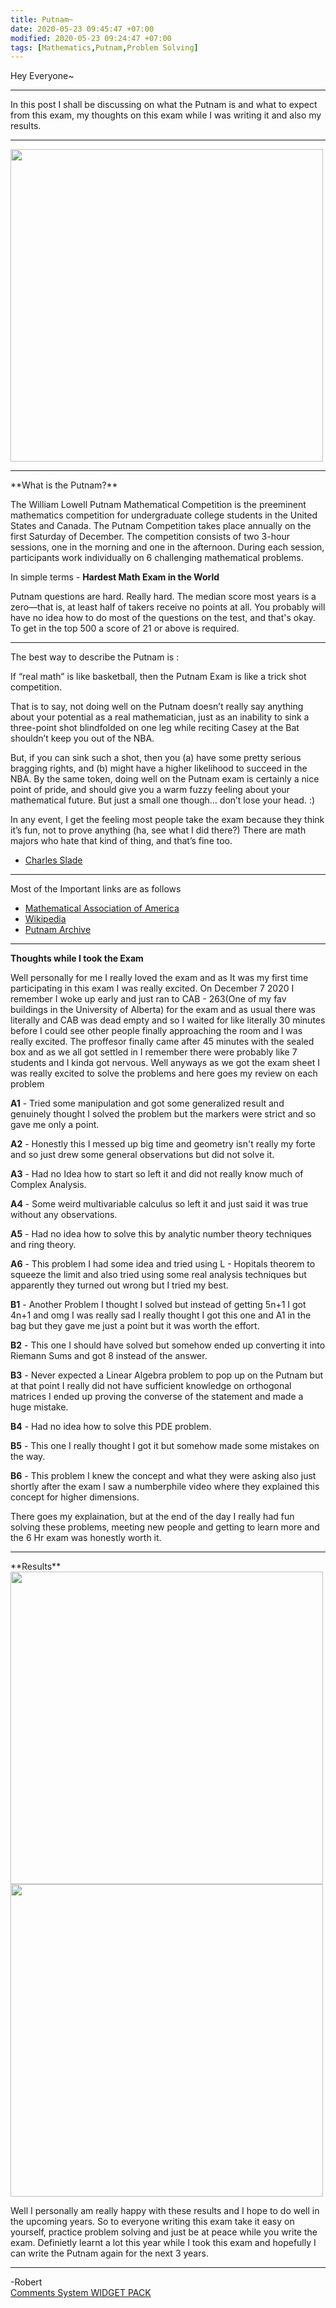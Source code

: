 ```yaml
---
title: Putnam~
date: 2020-05-23 09:45:47 +07:00
modified: 2020-05-23 09:24:47 +07:00
tags: [Mathematics,Putnam,Problem Solving]
---
```

Hey Everyone~
<hr>
In this post I shall be discussing on what the Putnam is and what to expect from this exam, my thoughts on this exam while I was writing it and also my results.
<hr>
<img src = "https://newsletter.blogs.wesleyan.edu/files/2019/03/putnam.png" heigh = "500" width = "500">
<hr>
**What is the Putnam?**   

The William Lowell Putnam Mathematical Competition is the preeminent mathematics competition for undergraduate college students in the United States and Canada. The Putnam Competition takes place annually on the first Saturday of December. The competition consists of two 3-hour sessions, one in the morning and one in the afternoon. During each session, participants work individually on 6 challenging mathematical problems.  


In simple terms - **Hardest Math Exam in the World**  

Putnam questions are hard. Really hard. The median score most years is a zero—that is, at least half of takers receive no points at all. You probably will have no idea how to do most of the questions on the test, and that's okay. To get in the top 500 a score of 21 or above is required.

<hr>
The best way to describe the Putnam is :  

If “real math” is like basketball, then the Putnam Exam is like a trick shot competition.

That is to say, not doing well on the Putnam doesn’t really say anything about your potential as a real mathematician, just as an inability to sink a three-point shot blindfolded on one leg while reciting Casey at the Bat shouldn’t keep you out of the NBA.

But, if you can sink such a shot, then you (a) have some pretty serious bragging rights, and (b) might have a higher likelihood to succeed in the NBA. By the same token, doing well on the Putnam exam is certainly a nice point of pride, and should give you a warm fuzzy feeling about your mathematical future. But just a small one though… don’t lose your head. :)

In any event, I get the feeling most people take the exam because they think it’s fun, not to prove anything (ha, see what I did there?) There are math majors who hate that kind of thing, and that’s fine too.  

- [Charles Slade](https://www.quora.com/What-do-math-majors-think-of-the-Putnam-competition])

<hr>

Most of the Important links are as follows  

- [Mathematical Association of America](https://www.maa.org/math-competitions/putnam-competition)
- [Wikipedia](https://en.wikipedia.org/wiki/William_Lowell_Putnam_Mathematical_Competition)
- [Putnam Archive](https://kskedlaya.org/putnam-archive/)

<hr>

**Thoughts while I took the Exam** 

Well personally for me I really loved the exam and as It was my first time participating in this exam I was really excited. On December 7 2020 I remember I woke up early and just ran to CAB - 263(One of my fav buildings in the University of Alberta) for the exam and as usual there was literally and CAB was dead empty and so I waited for like literally 30 minutes before I could see other people finally approaching the room and I was really excited. The proffesor finally came after 45 minutes with the sealed box and as we all got settled in I remember there were probably like 7 students and I kinda got nervous. Well anyways as we got the exam sheet I was really excited to solve the problems and here goes my review on each problem  

**A1** - Tried some manipulation and got some generalized result and genuinely thought I solved the problem but the markers were strict and so gave me only a point.   

**A2** - Honestly this I messed up big time and geometry isn't really my forte and so just drew some general observations but did not solve it.  

**A3** - Had no Idea how to start so left it and did not really know much of Complex Analysis.  

**A4** - Some weird multivariable calculus so left it and just said it was true without any observations.  

**A5** - Had no idea how to solve this by analytic number theory techniques and ring theory.  

**A6** - This problem I had some idea and tried using L - Hopitals theorem to squeeze the limit and also tried using some real analysis techniques but apparently they turned out wrong but I tried my best.  

**B1** - Another Problem I thought I solved but instead of getting 5n+1 I got 4n+1 and omg I was really sad I really thought I got this one and A1 in the bag but they gave me just a point but it was worth the effort.  

**B2** - This one I should have solved but somehow ended up converting it into Riemann Sums and got 8 instead of the answer.  

**B3** - Never expected a Linear Algebra problem to pop up on the Putnam but at that point I really did not have sufficient knowledge on orthogonal matrices I ended up proving the converse of the statement and made a huge mistake.  

**B4** - Had no idea how to solve this PDE problem.  

**B5** - This one I really thought I got it but somehow made some mistakes on the way.  

**B6** - This problem I knew the concept and what they were asking also just shortly after the exam I saw a numberphile video where they explained this concept for higher dimensions.  


There goes my explaination, but at the end of the day I really had fun solving these problems, meeting new people and getting to learn more and the 6 Hr exam was honestly worth it.
<hr>  
**Results**  

<img src = "https://i.ibb.co/kKmzfSd/putnam1.png" height = "500" width = "500">  

<img src = "https://i.ibb.co/Gn10nNj/putnam2.png" height = "500" width = "500">  

Well I personally am really happy with these results and I hope to do well in the upcoming years. So to everyone writing this exam take it easy on yourself, practice problem solving and just be at peace while you write the exam. Definietly learnt a lot this year while I took this exam and hopefully I can write the Putnam again for the next 3 years.

<hr>
-Robert
<div id="wpac-comment"></div>
<script type="text/javascript">
wpac_init = window.wpac_init || [];
wpac_init.push({widget: 'Comment', id: 26271});
(function() {
    if ('WIDGETPACK_LOADED' in window) return;
    WIDGETPACK_LOADED = true;
    var mc = document.createElement('script');
    mc.type = 'text/javascript';
    mc.async = true;
    mc.src = 'https://embed.widgetpack.com/widget.js';
    var s = document.getElementsByTagName('script')[0]; s.parentNode.insertBefore(mc, s.nextSibling);
})();
</script>
<a href="https://widgetpack.com" class="wpac-cr">Comments System WIDGET PACK</a>
